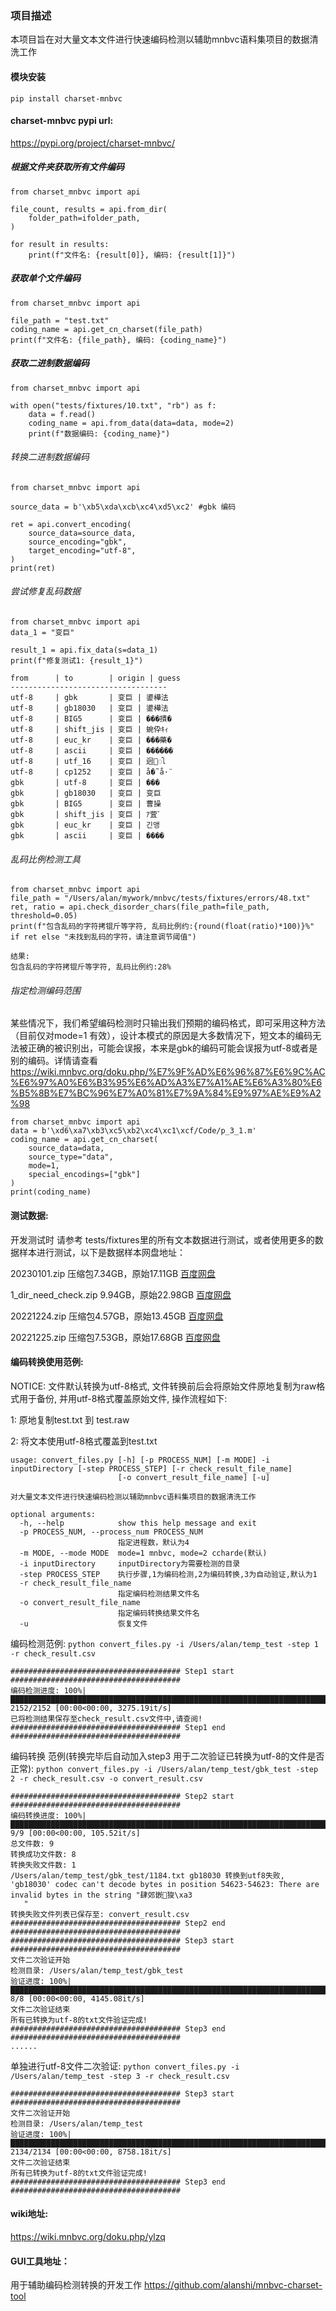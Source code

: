 ### 项目描述
本项目旨在对大量文本文件进行快速编码检测以辅助mnbvc语料集项目的数据清洗工作


#### 模块安装
```
pip install charset-mnbvc
```

#### charset-mnbvc pypi url:
https://pypi.org/project/charset-mnbvc/

##### 根据文件夹获取所有文件编码
```
from charset_mnbvc import api

file_count, results = api.from_dir(
    folder_path=ifolder_path,
)

for result in results:
    print(f"文件名: {result[0]}, 编码: {result[1]}")

```

##### 获取单个文件编码
```
from charset_mnbvc import api

file_path = "test.txt"
coding_name = api.get_cn_charset(file_path)
print(f"文件名: {file_path}, 编码: {coding_name}")

```

##### 获取二进制数据编码
```
from charset_mnbvc import api

with open("tests/fixtures/10.txt", "rb") as f:
    data = f.read()
    coding_name = api.from_data(data=data, mode=2)
    print(f"数据编码: {coding_name}")
```

###### 转换二进制数据编码
```
from charset_mnbvc import api

source_data = b'\xb5\xda\xcb\xc4\xd5\xc2' #gbk 编码

ret = api.convert_encoding(
    source_data=source_data,
    source_encoding="gbk",
    target_encoding="utf-8",
)
print(ret)
```

###### 尝试修复乱码数据
```
from charset_mnbvc import api
data_1 = "变巨"

result_1 = api.fix_data(s=data_1)
print(f"修复测试1: {result_1}")

from      | to        | origin | guess
-----------------------------------
utf-8     | gbk       | 变巨 | 鍙樺法
utf-8     | gb18030   | 变巨 | 鍙樺法
utf-8     | BIG5      | 变巨 | ���撌�
utf-8     | shift_jis | 变巨 | 蜿伜ｷｨ
utf-8     | euc_kr    | 变巨 | ���藥�
utf-8     | ascii     | 变巨 | ������
utf-8     | utf_16    | 变巨 | 迥ꢷ
utf-8     | cp1252    | 变巨 | å�˜å·¨
gbk       | utf-8     | 变巨 | ���
gbk       | gb18030   | 变巨 | 变巨
gbk       | BIG5      | 变巨 | 曹操
gbk       | shift_jis | 变巨 | ｱ萓ﾞ
gbk       | euc_kr    | 变巨 | 긴앵
gbk       | ascii     | 变巨 | ����
```

###### 乱码比例检测工具
```
from charset_mnbvc import api
file_path = "/Users/alan/mywork/mnbvc/tests/fixtures/errors/48.txt"
ret, ratio = api.check_disorder_chars(file_path=file_path, threshold=0.05)
print(f"包含乱码的字符拷锟斤等字符, 乱码比例约:{round(float(ratio)*100)}%" if ret else "未找到乱码的字符，请注意调节阈值")

结果:
包含乱码的字符拷锟斤等字符, 乱码比例约:28%

```

###### 指定检测编码范围
某些情况下，我们希望编码检测时只输出我们预期的编码格式，即可采用这种方法（目前仅对mode=1 有效），设计本模式的原因是大多数情况下，短文本的编码无法被正确的被识别出，可能会误报，本来是gbk的编码可能会误报为utf-8或者是别的编码。详情请查看 https://wiki.mnbvc.org/doku.php/%E7%9F%AD%E6%96%87%E6%9C%AC%E6%97%A0%E6%B3%95%E6%AD%A3%E7%A1%AE%E6%A3%80%E6%B5%8B%E7%BC%96%E7%A0%81%E7%9A%84%E9%97%AE%E9%A2%98
```
from charset_mnbvc import api
data = b'\xd6\xa7\xb3\xc5\xb2\xc4\xc1\xcf/Code/p_3_1.m'
coding_name = api.get_cn_charset(
    source_data=data,
    source_type="data",
    mode=1,
    special_encodings=["gbk"]
)
print(coding_name)
```

#### 测试数据:
开发测试时 请参考 tests/fixtures里的所有文本数据进行测试，或者使用更多的数据样本进行测试，以下是数据样本网盘地址：

20230101.zip 压缩包7.34GB，原始17.11GB
[百度网盘](https://pan.baidu.com/s/1TLEkczf5_pQlWcXwLPPcEw?pwd=78uq)

1_dir_need_check.zip 9.94GB，原始22.98GB
[百度网盘](https://pan.baidu.com/s/1IitNwAIbeZH9-Ah5eGCHfA?pwd=49yc)

20221224.zip 压缩包4.57GB，原始13.45GB
[百度网盘](https://pan.baidu.com/s/19DWSU68IukKWQqoEgjuVRQ?pwd=dh2n)

20221225.zip 压缩包7.53GB，原始17.68GB
[百度网盘](https://pan.baidu.com/s/1nTVNwayGfon8-R87TuCYfQ?pwd=76jy)


#### 编码转换使用范例:
NOTICE: 文件默认转换为utf-8格式, 文件转换前后会将原始文件原地复制为raw格式用于备份, 并用utf-8格式覆盖原始文件, 操作流程如下:

1: 原地复制test.txt 到 test.raw

2: 将文本使用utf-8格式覆盖到test.txt

```
usage: convert_files.py [-h] [-p PROCESS_NUM] [-m MODE] -i inputDirectory [-step PROCESS_STEP] [-r check_result_file_name]
                        [-o convert_result_file_name] [-u]

对大量文本文件进行快速编码检测以辅助mnbvc语料集项目的数据清洗工作

optional arguments:
  -h, --help            show this help message and exit
  -p PROCESS_NUM, --process_num PROCESS_NUM
                        指定进程数，默认为4
  -m MODE, --mode MODE  mode=1 mnbvc, mode=2 ccharde(默认)
  -i inputDirectory     inputDirectory为需要检测的目录
  -step PROCESS_STEP    执行步骤,1为编码检测,2为编码转换,3为自动验证,默认为1
  -r check_result_file_name
                        指定编码检测结果文件名
  -o convert_result_file_name
                        指定编码转换结果文件名
  -u                    恢复文件
```
编码检测范例:
`python convert_files.py -i /Users/alan/temp_test -step 1 -r check_result.csv`

```
###################################### Step1 start ######################################
编码检测进度: 100%|████████████████████████████████████████████████████████████████████████████████████████████████████████████| 2152/2152 [00:00<00:00, 3275.19it/s]
已将检测结果保存至check_result.csv文件中,请查阅!
###################################### Step1 end ######################################
```

编码转换 范例(转换完毕后自动加入step3 用于二次验证已转换为utf-8的文件是否正常):
`python convert_files.py -i /Users/alan/temp_test/gbk_test -step 2 -r check_result.csv -o convert_result.csv`
```
###################################### Step2 start ######################################
编码转换进度: 100%|████████████████████████████████████████████████████████████████████████████████████████| 9/9 [00:00<00:00, 105.52it/s]
总文件数: 9
转换成功文件数: 8
转换失败文件数: 1
/Users/alan/temp_test/gbk_test/1184.txt gb18030 转换到utf8失败, 'gb18030' codec can't decode bytes in position 54623-54623: There are invalid bytes in the string "肆郊嵌狻\xa3
   "
转换失败文件列表已保存至: convert_result.csv
###################################### Step2 end ######################################
###################################### Step3 start ######################################
文件二次验证开始
检测目录: /Users/alan/temp_test/gbk_test
验证进度: 100%|███████████████████████████████████████████████████████████████████████████████████████████| 8/8 [00:00<00:00, 4145.08it/s]
文件二次验证结束
所有已转换为utf-8的txt文件验证完成!
###################################### Step3 end ######################################
......
```

单独进行utf-8文件二次验证:
`python convert_files.py -i /Users/alan/temp_test -step 3 -r check_result.csv`

```
###################################### Step3 start ######################################
文件二次验证开始
检测目录: /Users/alan/temp_test
验证进度: 100%|████████████████████████████████████████████████████████████████████████████████████████████████████████████████| 2134/2134 [00:00<00:00, 8758.18it/s]
文件二次验证结束
所有已转换为utf-8的txt文件验证完成!
###################################### Step3 end ######################################
```


#### wiki地址:
https://wiki.mnbvc.org/doku.php/ylzq

#### GUI工具地址：
用于辅助编码检测转换的开发工作
https://github.com/alanshi/mnbvc-charset-tool